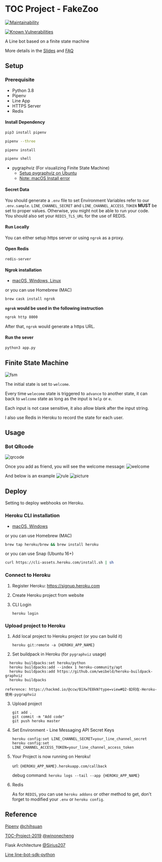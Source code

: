 # TOC Project - FakeZoo

[![Maintainability](https://api.codeclimate.com/v1/badges/dc7fa47fcd809b99d087/maintainability)](https://codeclimate.com/github/NCKU-CCS/TOC-Project-2020/maintainability)

[![Known Vulnerabilities](https://snyk.io/test/github/NCKU-CCS/TOC-Project-2020/badge.svg)](https://snyk.io/test/github/NCKU-CCS/TOC-Project-2020)


A Line bot based on a finite state machine

More details in the [Slides](https://hackmd.io/@TTW/ToC-2019-Project#) and [FAQ](https://hackmd.io/s/B1Xw7E8kN)

## Setup

### Prerequisite
* Python 3.8
* Pipenv
* Line App
* HTTPS Server
* Redis

#### Install Dependency
```sh
pip3 install pipenv

pipenv --three

pipenv install

pipenv shell
```

* pygraphviz (For visualizing Finite State Machine)
    * [Setup pygraphviz on Ubuntu](http://www.jianshu.com/p/a3da7ecc5303)
	* [Note: macOS Install error](https://github.com/pygraphviz/pygraphviz/issues/100)


#### Secret Data
You should generate a `.env` file to set Environment Variables refer to our `.env.sample`.
`LINE_CHANNEL_SECRET` and `LINE_CHANNEL_ACCESS_TOKEN` **MUST** be set to proper values.
Otherwise, you might not be able to run your code.
You should also set your `REDIS_TLS_URL` for the use of REDIS.

#### Run Locally
You can either setup https server or using `ngrok` as a proxy.

#### Open Redis

`redis-server`

#### Ngrok installation
* [ macOS, Windows, Linux](https://ngrok.com/download)

or you can use Homebrew (MAC)
```sh
brew cask install ngrok
```

**`ngrok` would be used in the following instruction**

```sh
ngrok http 8000
```

After that, `ngrok` would generate a https URL.

#### Run the sever

```sh
python3 app.py
```

## Finite State Machine
![fsm](./img/show-fsm.png)

The initial state is set to `welcome`.

Every time `welecome` state is triggered to `advance` to another state, it can back to `welcome` state as long as the input is `help` or `e`.

Each input is not case sensitive, it also allow blank after the input string.

I also use Redis in Heroku to record the state for each user.

## Usage

### Bot QRcode
![qrcode](https://qr-official.line.me/sid/L/251ojvnl.png)

 Once you add as friend, you will see the welcome message:
![welcome](./img/start.jpg)

 And below is an example
![rule](./img/rule.jpg)
![picture](./img/picture.jpg)

## Deploy
Setting to deploy webhooks on Heroku.

### Heroku CLI installation

* [macOS, Windows](https://devcenter.heroku.com/articles/heroku-cli)

or you can use Homebrew (MAC)
```sh
brew tap heroku/brew && brew install heroku
```

or you can use Snap (Ubuntu 16+)
```sh
curl https://cli-assets.heroku.com/install.sh | sh
```

### Connect to Heroku

1. Register Heroku: https://signup.heroku.com

2. Create Heroku project from website

3. CLI Login

	`heroku login`

### Upload project to Heroku

1. Add local project to Heroku project (or you can build it)

	`heroku git:remote -a {HEROKU_APP_NAME}`

2. Set buildpack in Heroku (for `pygraphviz` usage)

```
  heroku buildpacks:set heroku/python
  heroku buildpacks:add --index 1 heroku-community/apt
  heroku buildpacks:add https://github.com/weibeld/heroku-buildpack-graphviz
  heroku buildpacks
```

	reference: https://hackmd.io/@ccw/B1Xw7E8kN?type=view#Q2-如何在-Heroku-使用-pygraphviz

3. Upload project

	```
	git add .
	git commit -m "Add code"
	git push heroku master
	```

4. Set Environment - Line Messaging API Secret Keys

	```
	heroku config:set LINE_CHANNEL_SECRET=your_line_channel_secret
	heroku config:set LINE_CHANNEL_ACCESS_TOKEN=your_line_channel_access_token
	```

5. Your Project is now running on Heroku!

	url: `{HEROKU_APP_NAME}.herokuapp.com/callback`

	debug command: `heroku logs --tail --app {HEROKU_APP_NAME}`

6. Redis

	As for `REDIS`, you can use `heroku addons` or other method to get, don't forget to modified your `.env` or `heroku config`.

## Reference
[Pipenv](https://medium.com/@chihsuan/pipenv-更簡單-更快速的-python-套件管理工具-135a47e504f4) [@chihsuan](https://github.com/chihsuan)

[TOC-Project-2019](https://github.com/winonecheng/TOC-Project-2019) [@winonecheng](https://github.com/winonecheng)

Flask Architecture  [@Sirius207](https://github.com/Sirius207)

[Line line-bot-sdk-python](https://github.com/line/line-bot-sdk-python/tree/master/examples/flask-echo)
